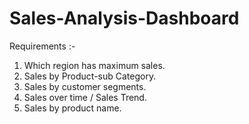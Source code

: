 # Sales-Analysis-Dashboard

Requirements :- 

1) Which region has maximum sales.
2) Sales by Product-sub Category.
3) Sales by customer segments.
4) Sales over time / Sales Trend.
5) Sales by product name.
